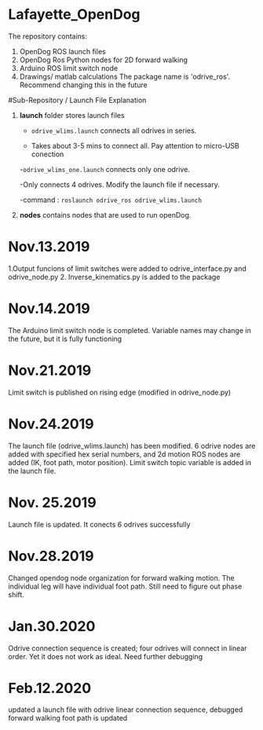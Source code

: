 # Lafayette_OpenDog
The repository contains:
   1. OpenDog ROS launch files
   2. OpenDog Ros Python nodes for 2D forward walking
   3. Arduino ROS limit switch node
   4. Drawings/ matlab calculations
The package name is 'odrive_ros'. Recommend changing this in the future

#Sub-Repository / Launch File Explanation

1. **launch** folder stores launch files
   - ```odrive_wlims.launch``` connects all odrives in series. 

   - Takes about 3-5 mins to connect all. Pay attention to micro-USB conection

   -```odrive_wlims_one.launch``` connects only one odrive.

   -Only connects 4 odrives. Modify the launch file if necessary.

   -command : ```roslaunch odrive_ros odrive_wlims.launch```
   
2. **nodes** contains nodes that are used to run openDog.
   


# Nov.13.2019
   1.Output funcions of limit switches were added to odrive_interface.py and odrive_node.py
   2. Inverse_kinematics.py is added to the package
# Nov.14.2019
   The Arduino limit switch node is completed. Variable names may change in the future, but it is fully functioning
# Nov.21.2019
   Limit switch is published on rising edge (modified in odrive_node.py)
   # Nov.24.2019
   The launch file (odrive_wlims.launch) has been modified. 6 odrive nodes are added with specified hex serial numbers, and 
   2d motion ROS nodes are added (IK, foot path, motor position).
   Limit switch topic variable is added in the launch file.
   # Nov. 25.2019
   Launch file is updated. It conects 6 odrives successfully
   # Nov.28.2019
   Changed opendog node organization for forward walking motion. The individual leg will have individual foot path. Still need to figure out phase shift.
   # Jan.30.2020
   Odrive connection sequence is created; four odrives will connect in linear order. Yet it does not work as ideal. Need further debugging
   # Feb.12.2020
   updated a launch file with odrive linear connection sequence, debugged forward walking foot path is updated
